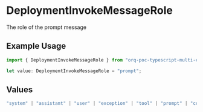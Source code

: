 # DeploymentInvokeMessageRole

The role of the prompt message

## Example Usage

```typescript
import { DeploymentInvokeMessageRole } from "orq-poc-typescript-multi-env-version/models/operations";

let value: DeploymentInvokeMessageRole = "prompt";
```

## Values

```typescript
"system" | "assistant" | "user" | "exception" | "tool" | "prompt" | "correction" | "expected_output"
```